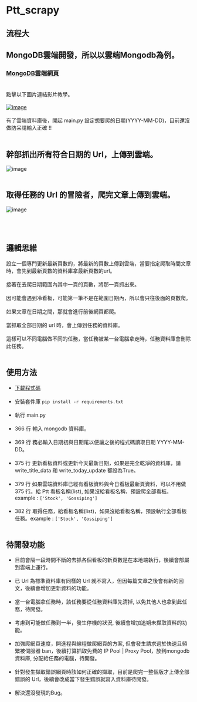 # Ptt_scrapy
## 流程大
## MongoDB雲端開發，所以以雲端Mongodb為例。
### [MongoDB雲端網頁](https://account.mongodb.com/account/login)<br><br>
點擊以下圖片連結影片教學。<br><br>
[![image](https://i.imgur.com/hJoWWMv.png)](https://drive.google.com/open?id=1mKID7gVvBlrk-1Wr5Gd5XwscDbbtg7nA)<br><br>
有了雲端資料庫後，開起 main.py 設定想要爬的日期(YYYY-MM-DD)，目前還沒做防呆請輸入正確 !!<br><br>

## 幹部抓出所有符合日期的 Url，上傳到雲端。
![image](https://i.imgur.com/jRNQPOy.gif)<br><br>

## 取得任務的 Url 的冒險者，爬完文章上傳到雲端。
![image](https://i.imgur.com/w6q6U1h.gif)<br><br>
<br><br>
## 邏輯思維
設立一個專門更新最新頁數的，將最新的頁數上傳到雲端，當要指定爬取時間文章時，會先到最新頁數的資料庫拿最新頁數的url。<br><br>
接著在去爬日期範圍內其中一頁的頁數，將那一頁抓出來。<br><br>
因可能會遇到冷看板，可能第一筆不是在範圍日期內，所以會只往後面的頁數爬。<br><br>
如果文章在日期之間，那就會進行前後網頁都爬。<br><br>
當抓取全部日期的 url 時，會上傳到任務的資料庫。<br><br>
這樣可以不同電腦做不同的任務，當任務被某一台電腦拿走時，任務資料庫會刪除此任務。<br><br>

## 使用方法
* [下載程式碼](https://github.com/hgalytoby/Ptt_scrapy/archive/master.zip)<br><br>
* 安裝套件庫 `pip install -r requirements.txt`<br><br>
* 執行 main.py<br><br>
* 366 行 輸入 mongodb 資料庫。<br><br>
* 369 行 務必輸入日期初與日期尾以便讓之後的程式碼讀取日期 YYYY-MM-DD。<br><br>
* 375 行 更新看板資料或更新今天最新日期，如果是完全乾淨的資料庫，請 write_title_data 和 write_today_update 都設為True。<br><br>
* 379 行 如果雲端資料庫已經有看板資料與今日看板最新頁資料，可以不用做 375 行。給 Ptt 看板名稱(list), 如果沒給看板名稱，預設爬全部看板。example : `['Stock', 'Gossiping']`<br><br>
* 382 行  取得任務，給看板名稱(list)，如果沒給看板名稱，預設執行全部看板任務。example : `['Stock', 'Gossiping']`<br><br>

## 待開發功能
* 目前會隔一段時間不斷的去抓各個看板的新頁數是在本地端執行，後續會部屬到雲端上運行。<br><br>
* 已 Url 為標準資料庫有同樣的 Url 就不寫入，但因每篇文章之後會有新的回文，後續會增加更新資料的功能。<br><br>
* 當一台電腦拿任務時，該任務要從任務資料庫先清掉, 以免其他人也拿到此任務，待開發。<br><br>
* 考慮到可能做任務到一半，發生停機的狀況, 後續會增加追朔未擷取資料的功能。<br><br>
* 加強爬網頁速度，開進程與線程做爬網頁的方案, 但會發生請求過於快速且頻繁被伺服器 ban，後續打算抓取免費的 IP Pool | Proxy Pool，放到mongodb資料庫, 分配給任務的電腦，待開發。<br><br>
* 針對發生擷取錯誤網頁時該如何正確的擷取，目前是爬完一整個版才上傳全部錯誤的 Url，後續會改成當下發生錯誤就寫入資料庫待開發。<br><br>
* 解決還沒發現的Bug。
